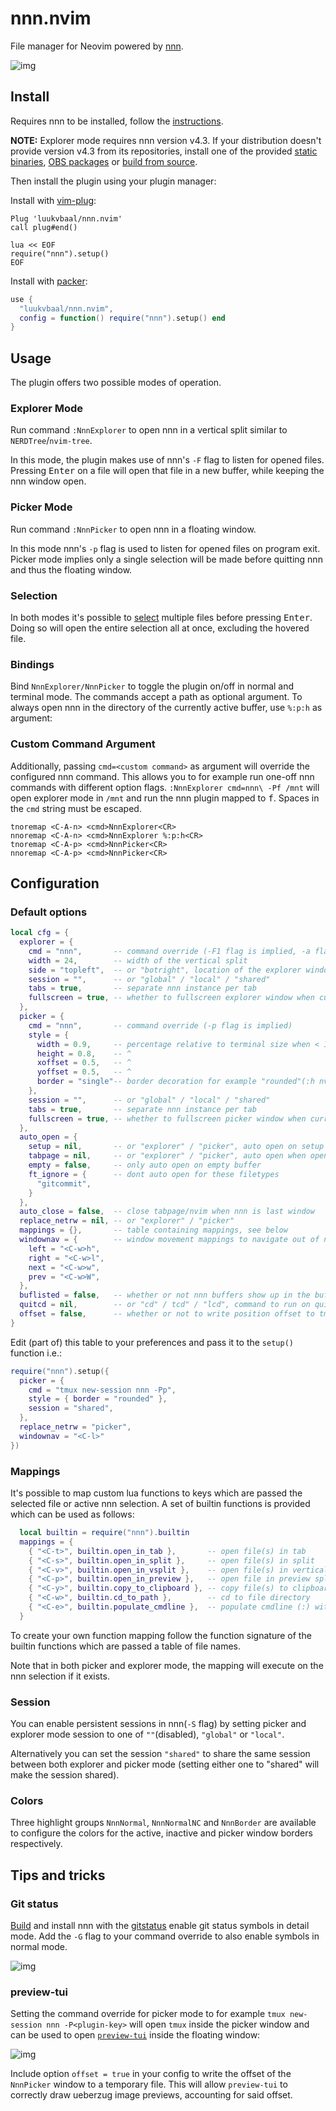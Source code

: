 # nnn.nvim

File manager for Neovim powered by [nnn](https://github.com/jarun/nnn).

<!-- panvimdoc-ignore-start -->

![img](https://user-images.githubusercontent.com/31730729/140781823-6810811c-9bd8-4ade-a1fe-5f225cb53c76.png)

<!-- panvimdoc-ignore-end -->

## Install

Requires nnn to be installed, follow the [instructions](https://github.com/jarun/nnn/wiki/Usage#installation).

**NOTE:** Explorer mode requires nnn version v4.3.
If your distribution doesn't provide version v4.3 from its repositories, install one of the provided [static binaries](https://github.com/jarun/nnn/releases/tag/v4.3), [OBS packages](https://software.opensuse.org//download.html?project=home%3Astig124%3Annn&package=nnn) or [build from source](https://github.com/jarun/nnn/wiki/Usage#from-source).

<!-- panvimdoc-ignore-start -->

Then install the plugin using your plugin manager:

Install with [vim-plug](https://github.com/junegunn/vim-plug):

```vim
Plug 'luukvbaal/nnn.nvim'
call plug#end()

lua << EOF
require("nnn").setup()
EOF
```

Install with [packer](https://github.com/wbthomason/packer.nvim):

```lua
use {
  "luukvbaal/nnn.nvim",
  config = function() require("nnn").setup() end
}
```

<!-- panvimdoc-ignore-end -->

## Usage

The plugin offers two possible modes of operation.

### Explorer Mode

Run command `:NnnExplorer` to open nnn in a vertical split similar to `NERDTree`/`nvim-tree`.

In this mode, the plugin makes use of nnn's `-F` flag to listen for opened files. Pressing <kbd>Enter</kbd> on a file will open that file in a new buffer, while keeping the nnn window open.


### Picker Mode

Run command `:NnnPicker` to open nnn in a floating window.

In this mode nnn's `-p` flag is used to listen for opened files on program exit. Picker mode implies only a single selection will be made before quitting nnn and thus the floating window.

### Selection

In both modes it's possible to [select](https://github.com/jarun/nnn/wiki/concepts#selection) multiple files before pressing <kbd>Enter</kbd>. Doing so will open the entire selection all at once, excluding the hovered file.

### Bindings

Bind `NnnExplorer/NnnPicker` to toggle the plugin on/off in normal and terminal mode. The commands accept a path as optional argument. To always open nnn in the directory of the currently active buffer, use `%:p:h` as argument:

### Custom Command Argument

Additionally, passing `cmd=<custom command>` as argument will override the configured nnn command. This allows you to for example run one-off nnn commands with different option flags. `:NnnExplorer cmd=nnn\ -Pf /mnt` will open explorer mode in `/mnt` and run the nnn plugin mapped to <kbd>f</kbd>. Spaces in the `cmd` string must be escaped.

```vim
tnoremap <C-A-n> <cmd>NnnExplorer<CR>
nnoremap <C-A-n> <cmd>NnnExplorer %:p:h<CR>
tnoremap <C-A-p> <cmd>NnnPicker<CR>
nnoremap <C-A-p> <cmd>NnnPicker<CR>
```

## Configuration

### Default options

```lua
local cfg = {
  explorer = {
    cmd = "nnn",       -- command override (-F1 flag is implied, -a flag is invalid!)
    width = 24,        -- width of the vertical split
    side = "topleft",  -- or "botright", location of the explorer window
    session = "",      -- or "global" / "local" / "shared"
    tabs = true,       -- separate nnn instance per tab
    fullscreen = true, -- whether to fullscreen explorer window when current tab is empty
  },
  picker = {
    cmd = "nnn",       -- command override (-p flag is implied)
    style = {
      width = 0.9,     -- percentage relative to terminal size when < 1, absolute otherwise
      height = 0.8,    -- ^
      xoffset = 0.5,   -- ^
      yoffset = 0.5,   -- ^
      border = "single"-- border decoration for example "rounded"(:h nvim_open_win)
    },
    session = "",      -- or "global" / "local" / "shared"
    tabs = true,       -- separate nnn instance per tab
    fullscreen = true, -- whether to fullscreen picker window when current tab is empty
  },
  auto_open = {
    setup = nil,       -- or "explorer" / "picker", auto open on setup function
    tabpage = nil,     -- or "explorer" / "picker", auto open when opening new tabpage
    empty = false,     -- only auto open on empty buffer
    ft_ignore = {      -- dont auto open for these filetypes
      "gitcommit",
    }
  },
  auto_close = false,  -- close tabpage/nvim when nnn is last window
  replace_netrw = nil, -- or "explorer" / "picker"
  mappings = {},       -- table containing mappings, see below
  windownav = {        -- window movement mappings to navigate out of nnn
    left = "<C-w>h",
    right = "<C-w>l",
    next = "<C-w>w",
    prev = "<C-w>W",
  },
  buflisted = false,   -- whether or not nnn buffers show up in the bufferlist
  quitcd = nil,        -- or "cd" / tcd" / "lcd", command to run on quitcd file if found
  offset = false,      -- whether or not to write position offset to tmpfile(for use in preview-tui)
}
```

Edit (part of) this table to your preferences and pass it to the `setup()` function i.e.:

```lua
require("nnn").setup({
  picker = {
    cmd = "tmux new-session nnn -Pp",
    style = { border = "rounded" },
    session = "shared",
  },
  replace_netrw = "picker",
  windownav = "<C-l>"
})
```

### Mappings

It's possible to map custom lua functions to keys which are passed the selected file or active nnn selection.
A set of builtin functions is provided which can be used as follows:

```lua
  local builtin = require("nnn").builtin
  mappings = {
    { "<C-t>", builtin.open_in_tab },       -- open file(s) in tab
    { "<C-s>", builtin.open_in_split },     -- open file(s) in split
    { "<C-v>", builtin.open_in_vsplit },    -- open file(s) in vertical split
    { "<C-p>", builtin.open_in_preview },   -- open file in preview split keeping nnn focused
    { "<C-y>", builtin.copy_to_clipboard }, -- copy file(s) to clipboard
    { "<C-w>", builtin.cd_to_path },        -- cd to file directory
    { "<C-e>", builtin.populate_cmdline },  -- populate cmdline (:) with file(s)
  }
```

To create your own function mapping follow the function signature of the builtin functions which are passed a table of file names.

Note that in both picker and explorer mode, the mapping will execute on the nnn selection if it exists.

### Session

You can enable persistent sessions in nnn(`-S` flag) by setting picker and explorer mode session to one of `""`(disabled), `"global"` or `"local"`.

Alternatively you can set the session `"shared"` to share the same session between both explorer and picker mode (setting either one to "shared" will make the session shared).

### Colors

Three highlight groups `NnnNormal`, `NnnNormalNC` and `NnnBorder` are available to configure the colors for the active, inactive and picker window borders respectively.

## Tips and tricks

### Git status

[Build](https://github.com/jarun/nnn/tree/master/patches#list-of-patches) and install nnn with the [gitstatus](https://github.com/jarun/nnn/blob/master/patches/gitstatus/mainline.diff) enable git status symbols in detail mode. Add the `-G` flag to your command override to also enable symbols in normal mode.

<!-- panvimdoc-ignore-start -->

![img](https://user-images.githubusercontent.com/31730729/140726345-0d4005e4-0ed3-494f-9c51-bdac19f277f3.png)

<!-- panvimdoc-ignore-end -->

### preview-tui

Setting the command override for picker mode to for example `tmux new-session nnn -P<plugin-key>` will open `tmux` inside the picker window and can be used to open [`preview-tui`](https://github.com/jarun/nnn/blob/master/plugins/preview-tui) inside the floating window:

<!-- panvimdoc-ignore-start -->

![img](https://user-images.githubusercontent.com/31730729/140781363-fc81ccd0-c4f3-4cb8-a771-1c221dee603f.gif)

<!-- panvimdoc-ignore-end -->
Include option `offset = true` in your config to write the offset of the `NnnPicker` window to a temporary file. This will allow `preview-tui` to correctly draw ueberzug image previews, accounting for said offset.
